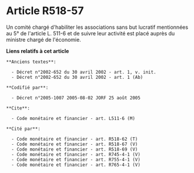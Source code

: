 # Article R518-57

Un comité chargé d'habiliter les associations sans but lucratif mentionnées au 5° de l'article L. 511-6 et de suivre leur
activité est placé auprès du ministre chargé de l'économie.

**Liens relatifs à cet article**

	**Anciens textes**:

	  - Décret n°2002-652 du 30 avril 2002 - art. 1, v. init.
	  - Décret n°2002-652 du 30 avril 2002 - art. 1 (Ab)

	**Codifié par**:

	  - Décret n°2005-1007 2005-08-02 JORF 25 août 2005

	**Cite**:

	  - Code monétaire et financier - art. L511-6 (M)

	**Cité par**:

	  - Code monétaire et financier - art. R518-62 (T)
	  - Code monétaire et financier - art. R518-67 (V)
	  - Code monétaire et financier - art. R518-69 (V)
	  - Code monétaire et financier - art. R745-4-1 (V)
	  - Code monétaire et financier - art. R755-4-1 (V)
	  - Code monétaire et financier - art. R765-4-1 (V)
